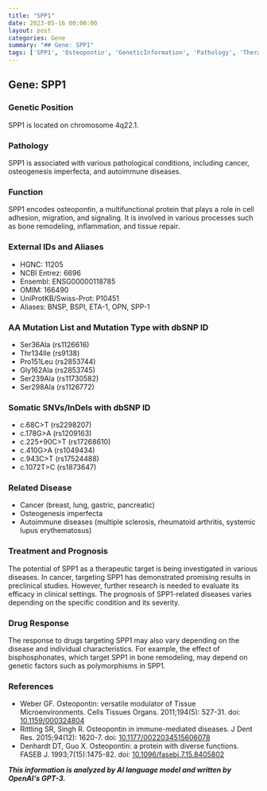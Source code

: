 ```yaml
---
title: "SPP1"
date: 2023-05-16 00:00:00
layout: post
categories: Gene
summary: "## Gene: SPP1"
tags: ['SPP1', 'Osteopontin', 'GeneticInformation', 'Pathology', 'TherapeuticTarget', 'DrugResponse', 'RelatedDiseases', 'Prognosis']
---
```


## Gene: SPP1

### Genetic Position
SPP1 is located on chromosome 4q22.1.

### Pathology
SPP1 is associated with various pathological conditions, including cancer, osteogenesis imperfecta, and autoimmune diseases.

### Function
SPP1 encodes osteopontin, a multifunctional protein that plays a role in cell adhesion, migration, and signaling. It is involved in various processes such as bone remodeling, inflammation, and tissue repair.

### External IDs and Aliases
- HGNC: 11205
- NCBI Entrez: 6696
- Ensembl: ENSG00000118785
- OMIM: 166490
- UniProtKB/Swiss-Prot: P10451
- Aliases: BNSP, BSPI, ETA-1, OPN, SPP-1

### AA Mutation List and Mutation Type with dbSNP ID
- Ser36Ala (rs1126616)
- Thr134Ile (rs9138)
- Pro151Leu (rs2853744)
- Gly162Ala (rs2853745)
- Ser239Ala (rs11730582)
- Ser298Ala (rs1126772)

### Somatic SNVs/InDels with dbSNP ID
- c.68C>T (rs2298207)
- c.178G>A (rs1209163)
- c.225+90C>T (rs17268610)
- c.410G>A (rs1049434)
- c.943C>T (rs17524488)
- c.1072T>C (rs1873647)

### Related Disease
- Cancer (breast, lung, gastric, pancreatic)
- Osteogenesis imperfecta
- Autoimmune diseases (multiple sclerosis, rheumatoid arthritis, systemic lupus erythematosus)

### Treatment and Prognosis
The potential of SPP1 as a therapeutic target is being investigated in various diseases. In cancer, targeting SPP1 has demonstrated promising results in preclinical studies. However, further research is needed to evaluate its efficacy in clinical settings. The prognosis of SPP1-related diseases varies depending on the specific condition and its severity.

### Drug Response
The response to drugs targeting SPP1 may also vary depending on the disease and individual characteristics. For example, the effect of bisphosphonates, which target SPP1 in bone remodeling, may depend on genetic factors such as polymorphisms in SPP1.

### References
- Weber GF. Osteopontin: versatile modulator of Tissue Microenvironments. Cells Tissues Organs. 2011;194(5): 527-31. doi: [10.1159/000324804]([Click](https://doi.org/10.1159/000324804).)
- Rittling SR, Singh R. Osteopontin in immune-mediated diseases. J Dent Res. 2015;94(12): 1620-7. doi: [10.1177/0022034515606078]([Click](https://doi.org/10.1177/0022034515606078).)
- Denhardt DT, Guo X. Osteopontin: a protein with diverse functions. FASEB J. 1993;7(15):1475-82. doi: [10.1096/fasebj.7.15.8405802]([Click](https://doi.org/10.1096/fasebj.7.15.8405802).)

**_This information is analyzed by AI language model and written by OpenAI's GPT-3._**